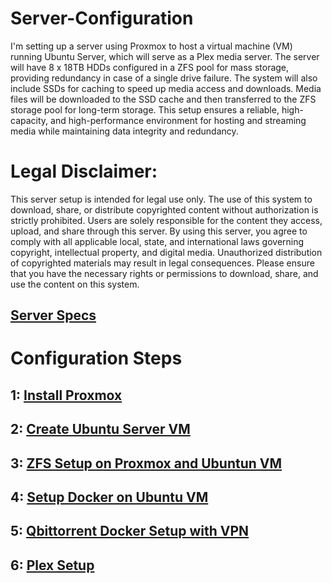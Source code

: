 # Server-Configuration
I'm setting up a server using Proxmox to host a virtual machine (VM) running Ubuntu Server, which will serve as a Plex media server. The server will have 8 x 18TB HDDs configured in a ZFS pool for mass storage, providing redundancy in case of a single drive failure. The system will also include SSDs for caching to speed up media access and downloads. Media files will be downloaded to the SSD cache and then transferred to the ZFS storage pool for long-term storage. This setup ensures a reliable, high-capacity, and high-performance environment for hosting and streaming media while maintaining data integrity and redundancy.

# Legal Disclaimer:

This server setup is intended for legal use only. The use of this system to download, share, or distribute copyrighted content without authorization is strictly prohibited. Users are solely responsible for the content they access, upload, and share through this server. By using this server, you agree to comply with all applicable local, state, and international laws governing copyright, intellectual property, and digital media. Unauthorized distribution of copyrighted materials may result in legal consequences. Please ensure that you have the necessary rights or permissions to download, share, and use the content on this system.

## [Server Specs](docs/server_specs.md)

# Configuration Steps

## 1: [Install Proxmox](https://www.proxmox.com/en/proxmox-virtual-environment/get-started)

## 2: [Create Ubuntu Server VM](docs/ubuntu_vm_setup.md)

## 3: [ZFS Setup on Proxmox and Ubuntun VM](docs/zfs_setup.md)

## 4: [Setup Docker on Ubuntu VM](docs/docker_setup.md)

## 5: [Qbittorrent Docker Setup with VPN](docs/qbittorrent.md)

## 6: [Plex Setup](docs/plex.md)